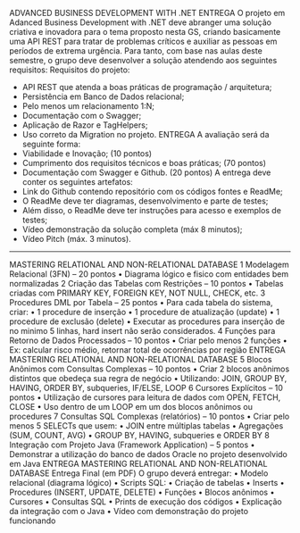 ADVANCED BUSINESS DEVELOPMENT WITH .NET
ENTREGA
O projeto em Adanced Business Development with .NET deve abranger uma solução criativa e inovadora para o tema proposto nesta
GS, criando basicamente uma API REST para tratar de problemas críticos e auxiliar as pessoas em períodos de extrema urgência. Para
tanto, com base nas aulas deste semestre, o grupo deve desenvolver a solução atendendo aos seguintes requisitos:
Requisitos do projeto:
- API REST que atenda a boas práticas de programação / arquitetura;
- Persistência em Banco de Dados relacional;
- Pelo menos um relacionamento 1:N;
- Documentação com o Swagger;
- Aplicação de Razor e TagHelpers;
- Uso correto da Migration no projeto.
ENTREGA
A avaliação será da seguinte forma:
- Viabilidade e Inovação; (10 pontos)
- Cumprimento dos requisitos técnicos e boas práticas; (70 pontos)
- Documentação com Swagger e Github. (20 pontos)
A entrega deve conter os seguintes artefatos:
- Link do Github contendo repositório com os códigos fontes e ReadMe;
- O ReadMe deve ter diagramas, desenvolvimento e parte de testes;
- Além disso, o ReadMe deve ter instruções para acesso e exemplos de testes;
- Vídeo demonstração da solução completa (máx 8 minutos);
- Vídeo Pitch (máx. 3 minutos).


---

MASTERING RELATIONAL AND NON-RELATIONAL DATABASE
1 Modelagem Relacional (3FN) – 20 pontos
• Diagrama lógico e fisico com entidades bem normalizadas
2 Criação das Tabelas com Restrições – 10 pontos
• Tabelas criadas com PRIMARY KEY, FOREIGN KEY, NOT NULL, CHECK, etc.
3 Procedures DML por Tabela – 25 pontos
• Para cada tabela do sistema, criar:
• 1 procedure de inserção
• 1 procedure de atualização (update)
• 1 procedure de exclusão (delete)
• Executar as procedures para inserção de no minimo 5 linhas, hard insert não serão considerados.
4 Funções para Retorno de Dados Processados – 10 pontos
• Criar pelo menos 2 funções
• Ex: calcular risco médio, retornar total de ocorrências por região
ENTREGA
MASTERING RELATIONAL AND NON-RELATIONAL DATABASE
5 Blocos Anônimos com Consultas Complexas – 10 pontos
• Criar 2 blocos anônimos distintos que obedeça sua regra de negócio
• Utilizando: JOIN, GROUP BY, HAVING, ORDER BY, subqueries, IF/ELSE, LOOP
6 Cursores Explícitos – 10 pontos
• Utilização de cursores para leitura de dados com OPEN, FETCH, CLOSE
• Uso dentro de um LOOP em um dos blocos anônimos ou procedures
7 Consultas SQL Complexas (relatórios) – 10 pontos
• Criar pelo menos 5 SELECTs que usem:
• JOIN entre múltiplas tabelas
• Agregações (SUM, COUNT, AVG)
• GROUP BY, HAVING, subqueries e ORDER BY
8 Integração com Projeto Java (Framework Application) – 5 pontos
• Demonstrar a utilização do banco de dados Oracle no projeto desenvolvido em Java
ENTREGA
MASTERING RELATIONAL AND NON-RELATIONAL DATABASE
Entrega Final (em PDF)
O grupo deverá entregar:
• Modelo relacional (diagrama lógico)
• Scripts SQL:
• Criação de tabelas
• Inserts
• Procedures (INSERT, UPDATE, DELETE)
• Funções
• Blocos anônimos
• Cursores
• Consultas SQL
• Prints de execução dos códigos
• Explicação da integração com o Java
• Vídeo com demonstração do projeto funcionando